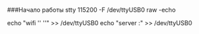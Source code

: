 ###Начало работы
stty 115200 -F /dev/ttyUSB0 raw -echo  

echo "wifi '<SSID>' '<PASSWORD>'" >> /dev/ttyUSB0
echo "server <IP>:<PORT>" >> /dev/ttyUSB0


